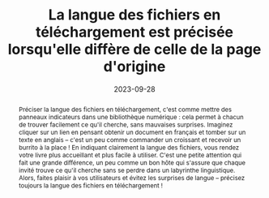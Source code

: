 ---
title: La langue des fichiers en téléchargement est précisée lorsqu'elle diffère de celle de la page d'origine
abstract: "Préciser la langue des fichiers en téléchargement, c'est comme mettre des panneaux indicateurs dans une bibliothèque numérique : cela permet à chacun de trouver facilement ce qu'il cherche, sans mauvaises surprises. Imaginez cliquer sur un lien en pensant obtenir un document en français et tomber sur un texte en anglais – c'est un peu comme commander un croissant et recevoir un burrito à la place ! En indiquant clairement la langue des fichiers, vous rendez votre livre plus accueillant et plus facile à utiliser. C'est une petite attention qui fait une grande différence, un peu comme un bon hôte qui s'assure que chaque invité trouve ce qu'il cherche sans se perdre dans un labyrinthe linguistique. Alors, faites plaisir à vos utilisateurs et évitez les surprises de langue – précisez toujours la langue des fichiers en téléchargement !"
categories: ["Liens"]
agrege: O4144-E049
opquast: '4 144'
indiceebook: '49'
description: "Règle n° 049"
before: "048"
weight: "049"
after: "050"
actif: '1'
layout: rules
date: 2023-09-28
tags: ["Utilisabilité"]
objectif: ["Permettre de savoir à quoi s'attendre avant de télécharger un document, évitant ainsi toute confusion ou frustration.", "Identifier rapidement les fichiers disponibles dans une langue de préférence, améliorant ainsi leur expérience de navigation.", "Réduire les risques d'erreurs et de téléchargements inutiles, ce qui améliore l'efficacité et la satisfaction."]
Meo: ["Utilisez l'attribut lang pour spécifier la langue des éléments HTML, y compris les liens vers des fichiers en téléchargement", "Indiquez clairement la langue du fichier dans le texte du lien ou dans une description associée"]
Controle: ["Vérifiez que chaque lien vers un fichier en téléchargement inclut une indication claire de la langue du fichier, via un texte descriptif.", "Des outils de détection de la langue peuvent vous aider"]
epubcheck: 
ace: 
humancheck: true
ReadiumGoToolkit: 
Source: ["Opquast"]
Referentiel: ["N/A"]
steps: ["Conception", "Éditorial"]
---